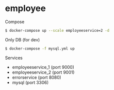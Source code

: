 # employee

Compose
```bash
$ docker-compose up --scale employeeservice=2 -d
```

Only DB (for dev)
```bash
$ docker-compose -f mysql.yml up
```

Services

- employeeservice_1 (port 9000)
- employeeservice_2 (port 9001)
- errorservice (port 8080)
- mysql (port 3306)
